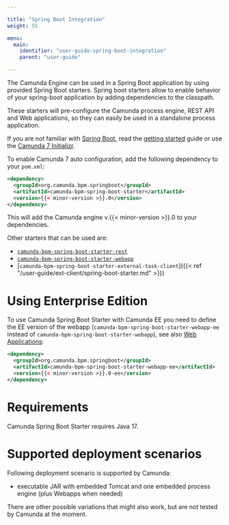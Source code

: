 ```yaml
---

title: "Spring Boot Integration"
weight: 55

menu:
  main:
    identifier: "user-guide-spring-boot-integration"
    parent: "user-guide"

---
```


The Camunda Engine can be used in a Spring Boot application by using provided Spring Boot starters.
Spring boot starters allow to enable behavior of your spring-boot application by adding dependencies to the classpath.

These starters will pre-configure the Camunda process engine, REST API and Web applications, so they can easily be used in a standalone process application.

If you are not familiar with [Spring Boot](http://projects.spring.io/spring-boot/), read the [getting started](http://docs.spring.io/spring-boot/docs/current/reference/htmlsingle/#getting-started) guide or use the [Camunda 7 Initializr](https://start.camunda.com/).

To enable Camunda 7 auto configuration, add the following dependency to your ```pom.xml```:

```xml
<dependency>
  <groupId>org.camunda.bpm.springboot</groupId>
  <artifactId>camunda-bpm-spring-boot-starter</artifactId>
  <version>{{< minor-version >}}.0</version>
</dependency>
```

This will add the Camunda engine v.{{< minor-version >}}.0 to your dependencies.

Other starters that can be used are: 

* [`camunda-bpm-spring-boot-starter-rest`](rest-api)
* [`camunda-bpm-spring-boot-starter-webapp`](webapps)
* [`camunda-bpm-spring-boot-starter-external-task-client`]({{< ref "/user-guide/ext-client/spring-boot-starter.md" >}})

# Using Enterprise Edition

To use Camunda Spring Boot Starter with Camunda EE you need to define the EE version of the webapp (`camunda-bpm-spring-boot-starter-webapp-ee` instead of `camunda-bpm-spring-boot-starter-webapp`), see also [Web Applications](webapps/):

```xml
<dependency>
  <groupId>org.camunda.bpm.springboot</groupId>
  <artifactId>camunda-bpm-spring-boot-starter-webapp-ee</artifactId>
  <version>{{< minor-version >}}.0-ee</version>
</dependency>
```

# Requirements

Camunda Spring Boot Starter requires Java 17.

# Supported deployment scenarios

Following deployment scenario is supported by Camunda:

* executable JAR with embedded Tomcat and one embedded process engine (plus Webapps when needed)

There are other possible variations that might also work, but are not tested by Camunda at the moment.
